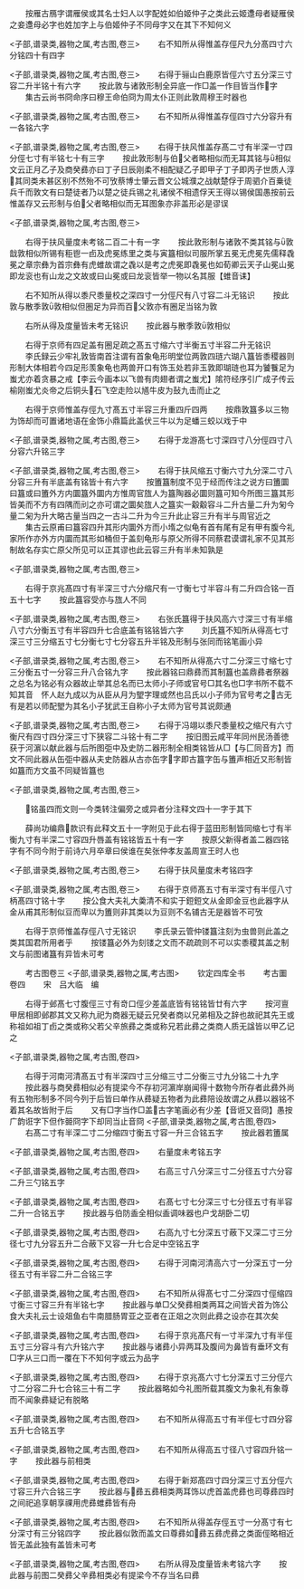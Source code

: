 <!-- { "loadSidebar": true } -->
　　按雁古鴈字谓雁侯或其名士妇人以字配姓如伯姬仲子之类此云姬邍母者疑雁侯之妾邍母必字也姓加字上与伯姬仲子不同母字又在其下不知何义












<子部,谱录类,器物之属,考古图,卷三>
　　右不知所从得惟盖存俓尺九分髙四寸六分铭四十有四字














<子部,谱录类,器物之属,考古图,卷三>
　　右得于骊山白鹿原皆俓六寸五分深三寸容二升半铭十有六字
　　按此敦与诸敦形制全异底一作□盖一作目皆当作字
　　集古云尚书冏命序曰穆王命伯冏为周太仆正则此敦周穆王时器也










<子部,谱录类,器物之属,考古图,卷三>
　　右不知所从得惟盖存俓四寸六分容升有一各铭六字














<子部,谱录类,器物之属,考古图,卷三>
　　右得于扶风惟盖存髙二寸有半深一寸四分俓七寸有半铭七十有三字
　　按此敦形制与伯父者略相似而无耳其铭与相似文云正月乙子及商癸彞亦曰丁子日辰刚柔不相配疑乙子即甲子丁子即丙子世质人淳其同类未甚区别不然殆不可攷蔡博士肇云晋文公城濮之战献楚俘于周驷介百乗徒兵千而敦文有曰楚徒者乃以楚之徒兵锡之礼诸侯不相遗俘天王得以锡侯国愚按前云惟盖存又云形制与伯父者略相似而无耳图象亦非盖形必是谬误






<子部,谱录类,器物之属,考古图,卷三>








　　右得于扶风量度未考铭二百二十有一字
　　按此敦形制与诸敦不类其铭与敦戠敦相似所锡有秬鬯一卣及虎冕练里之类与寅簋相似司服所掌五冕无虎冕先儒释毳冕之章宗彝为首宗彝有虎蜼故谓之毳以是考之虎冕即毳冕也如荀卿云天子山冕山冕即龙衮也有山龙之文故或曰山冕或曰龙衮皆举一物以名其服【蜼音诔】









　　右不知所从得以黍尺黍量校之深四寸一分俓尺有八寸容二斗无铭识
　　按此敦与散季敦敦相似但圏足为异而百父敦亦有圈足当铭为敦












　　右所从得及度量皆未考无铭识
　　按此器与散季敦敦相似














　　右得于京师有四足盖有圈足疏之髙五寸缩六寸半衡五寸半容二升无铭识
　　李氏録云少牢礼敦皆南首注谓有首象龟形明堂位两敦四琏六瑚八簋皆黍稷器则形制大体相若今四足形羡象龟也两兽开口有饰玉处若非玉敦即瑚琏也耳为饕餮足为蚩尤亦着贪暴之戒【李云今画本以飞兽有肉翅者谓之蚩尤】隂符经序引广成子传云榆刚蚩尤炎帝之后铜头石飞空走险以馗牛皮为鼔九击而止之








　　右得于京师惟盖存俓九寸髙五寸半容三升重四斤四两
　　按鼎敦簋多以三物为饰却而可置诸地语在金饰小鼎篇此盖伏三牛以为足蟠三蛟以戏于中




<子部,谱录类,器物之属,考古图,卷三>
　　右得于龙游髙七寸深四寸八分俓四寸八分容六升铭三字














<子部,谱录类,器物之属,考古图,卷三>
　　右得于扶风缩五寸衡六寸九分深二寸八分容三升有半底盖有铭皆十有六字
　　按簠簋制度不见于经而传注之说方曰簠圜曰簋或曰簠外方内圜簋外圜内方惟周官旊人为簋陶器必圜则簋可知今所图三簋其形皆美而不方有四隅而刓之亦可谓之圜矣旊人之簋实一觳觳容斗二升古量二升为匊今量二匊为升大略古量当四之一古斗二升为今三升此止容三升有半与周官近之
　　集古云原甫曰簋容四升其形内圜外方而小堶之似龟有首有尾有足有甲有腹今礼家所作亦外方内圜而其形如桶但于盖刻龟形与原父所得不同蔡君谟谓礼家不见其形制故名存实亡原父所见可以正其谬也此云容三升有半未知孰是



<子部,谱录类,器物之属,考古图,卷三>








　　右得于京兆髙四寸有半深三寸六分缩尺有一寸衡七寸半容斗有二升四合铭一百五十七字
　　按此簋容受亦与旊人不同





<子部,谱录类,器物之属,考古图,卷三>
　　右张氏簋得于扶风高六寸深三寸有半缩八寸六分衡五寸有半容四升七合底盖有铭铭皆六字
　　刘氏簋不知所从得高七寸深三寸三分缩五寸七分衡七寸七分容五升半铭及形制与张同而铭笔画小异











<子部,谱录类,器物之属,考古图,卷三>
　　右不知所从得髙六寸二分深三寸缩七寸三分衡五寸一分容三升八合铭九字
　　按此器铭曰鼎彞而其制簋也盖鼎彞者祭器之总名为铭必有众器故止举其总名而已太师小子师或官号□其名也□字书所不载不知其音　怀人赵九成以为从臣从月为朢字理或然也吕氏以小子师为官号考之古无有是若以师配朢为其名小子犹武王自称小子太师为官号其说颇通








<子部,谱录类,器物之属,考古图,卷三>
　　右得于冯翊以黍尺黍量校之缩尺有六寸衡尺有四寸四分深三寸下狭容二斗铭十有二字
　　按旧图云咸平年同州民汤善徳获于河濵以献此器与后所图弡中及史防二器形制全相类铭皆从□【与匚同音方】而文不同此器从缶弡中器从夫史防器从古亦缶字字即古簋字缶与簠声相近又形制皆如簋而方文虽不同疑皆簋也









<子部,谱录类,器物之属,考古图,卷三>








　　铭虽四而文则一今类转注偏旁之或异者分注释文四十一字于其下














　　薛尚功编鼎款识有此释文五十一字附见于此右得于蓝田形制皆同缩七寸有半衡九寸有半深二寸容四升唇盖有铭铭皆五十有一字
　　按原父新得者盖二器四铭字有不同今附于前诗六月卒章曰侯谁在矣张仲孝友盖周宣王时人也



<子部,谱录类,器物之属,考古图,卷三>
　　右得于扶风量度未考铭四字















<子部,谱录类,器物之属,考古图,卷三>
　　右得于京师髙五寸有半深寸有半俓八寸柄髙四寸铭十字
　　按公食大夫礼大羮清不和实于鋀鋀文从金即金豆也此器字从金从甫其形制似豆而卑以为簠则非其类以为豆则不名铺古无是器皆不可攷



















　　右得于京师惟盖存俓八寸无铭识
　　李氏录云管仲镂簋注刻为虫兽则此盖之类其国君所用者乎
　　按镂簋必外为刻镂之文而不疏疏则不可以实黍稷其盖之制文与前图诸簋有异皆未可考


　　考古图卷三
<子部,谱录类,器物之属,考古图>
　　钦定四库全书
　　考古圗卷四
　　宋　吕大临　编





















　　右得于邺髙七寸腹俓三寸有竒口俓少差盖底皆有铭铭皆廿有六字
　　按河亶甲居相即邺郡其文又称九祀为商器无疑云兄癸者商以兄弟相及之辞也故祀其先王或称祖如祖丁卣之类或称父若父辛旅彞之类或称兄若此彞之类商人质无諡皆以甲乙记之


<子部,谱录类,器物之属,考古图,卷四>








　　右得于河南河清髙五寸有半深四寸三分缩三寸二分衡三寸九分铭二十九字
　　按此器与商癸彞相似必有提梁今不存初河濵岸崩闻得十数物今所存者此彞外尚有五物形制多不同今列于后皆曰单作从彞疑五物者为此彞陪设故谓之从彞以器铭不着其名故皆附于后
　　又有□字当作□盖古字笔画必有少差【音诳又音冏】愚按广韵诳字下但作臦冏字下却同当止音冏
<子部,谱录类,器物之属,考古图,卷四>
　　右髙二寸有半深二寸二分缩四寸衡五寸容一升三合铭五字
　　按此器若簠属













<子部,谱录类,器物之属,考古图,卷四>
　　右量度未考铭五字















<子部,谱录类,器物之属,考古图,卷四>
　　右高三寸八分深三寸二分径五寸六分容二升三勺铭五字














<子部,谱录类,器物之属,考古图,卷四>
　　右髙七寸七分深三寸七分径五寸有半容二升一合铭五字
　　按此器与伯防盉全相似盉调味器也户戈胡卧二切













<子部,谱录类,器物之属,考古图,卷四>
　　右高九寸七分深五寸蔽下又深二寸三分径七寸九分容五升二合蔽下又容一升七合足中空铭五字














<子部,谱录类,器物之属,考古图,卷四>
　　右得于河南河清高六寸一分深五寸一分径五寸有半容二升二合铭三字














<子部,谱录类,器物之属,考古图,卷四>
　　右不知所从得髙七寸二分深四寸俓缩四寸衡三寸容三升有半铭七字
　　按此器与单□父癸彞相类两耳之间皆犬首为饰公食大夫礼云士设爼鱼右牛南腊肠胃亚之亚者在正爼之次则此彞之设亦在其次矣











<子部,谱录类,器物之属,考古图,卷四>
　　右得于京兆髙尺有一寸半深九寸有半俓五寸三分容斗有六升铭六字
　　按此器与诸彞小异两耳及腹间为鼻皆有垂环文有□字从三口而一覆在下不知何字或云为品字












<子部,谱录类,器物之属,考古图,卷四>
　　右得于京兆髙六寸七分深五寸三分俓六寸二分容二升七合铭三十有二字
　　按此器略如今礼图所载其腹文为象礼有象尊而不闻象彞疑记有脱略












<子部,谱录类,器物之属,考古图,卷四>
　　右不知所从得高五寸有半俓七寸四分容五升七合铭五字














<子部,谱录类,器物之属,考古图,卷四>
　　右不知所从得高五寸径八寸容四升铭一字
　　按此器与前相类














<子部,谱录类,器物之属,考古图,卷四>
　　右得于新郑髙四寸四分深三寸五分俓六寸容三升六合铭三字
　　按此器与彞五彞相类两耳饰以虎首盖虎彞也司尊彞四时之间祀追享朝享祼用虎彞蜼彞皆有舟












<子部,谱录类,器物之属,考古图,卷四>
　　右不知所从得盖存俓五寸一分髙寸有七分深寸有三分铭四字
　　按此器似敦而盖文曰尊彞如彞五彞虎彞之类面俓略相近皆无盖此独有盖皆未可考












<子部,谱录类,器物之属,考古图,卷四>
　　右所从得及度量皆未考铭六字
　　按此器与前图二癸彞父辛彞相类必有提梁今不存当名曰彞

